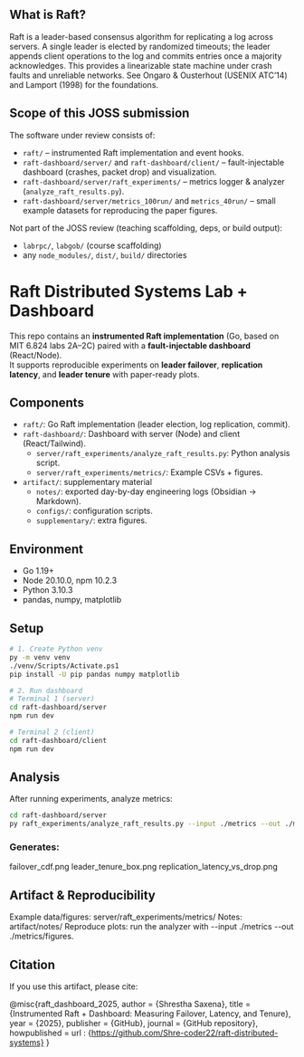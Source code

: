 ## What is Raft?
Raft is a leader-based consensus algorithm for replicating a log across servers. A single leader is elected by randomized timeouts; the leader appends client operations to the log and commits entries once a majority acknowledges. This provides a linearizable state machine under crash faults and unreliable networks. See Ongaro & Ousterhout (USENIX ATC’14) and Lamport (1998) for the foundations.

## Scope of this JOSS submission
The software under review consists of:
- `raft/` – instrumented Raft implementation and event hooks.
- `raft-dashboard/server/` and `raft-dashboard/client/` – fault-injectable dashboard (crashes, packet drop) and visualization.
- `raft-dashboard/server/raft_experiments/` – metrics logger & analyzer (`analyze_raft_results.py`).
- `raft-dashboard/server/metrics_100run/` and `metrics_40run/` – small example datasets for reproducing the paper figures.

Not part of the JOSS review (teaching scaffolding, deps, or build output):
- `labrpc/`, `labgob/` (course scaffolding)
- any `node_modules/`, `dist/`, `build/` directories

# Raft Distributed Systems Lab + Dashboard

This repo contains an **instrumented Raft implementation** (Go, based on MIT 6.824 labs 2A–2C) paired with a **fault-injectable dashboard** (React/Node).  
It supports reproducible experiments on **leader failover**, **replication latency**, and **leader tenure** with paper-ready plots.

## Components
- `raft/`: Go Raft implementation (leader election, log replication, commit).
- `raft-dashboard/`: Dashboard with server (Node) and client (React/Tailwind).
  - `server/raft_experiments/analyze_raft_results.py`: Python analysis script.
  - `server/raft_experiments/metrics/`: Example CSVs + figures.
- `artifact/`: supplementary material
  - `notes/`: exported day-by-day engineering logs (Obsidian → Markdown).
  - `configs/`: configuration scripts.
  - `supplementary/`: extra figures.

## Environment
- Go 1.19+
- Node 20.10.0, npm 10.2.3
- Python 3.10.3
- pandas, numpy, matplotlib

## Setup
```bash
# 1. Create Python venv
py -m venv venv
./venv/Scripts/Activate.ps1
pip install -U pip pandas numpy matplotlib

# 2. Run dashboard
# Terminal 1 (server)
cd raft-dashboard/server
npm run dev

# Terminal 2 (client)
cd raft-dashboard/client
npm run dev
```

## Analysis
After running experiments, analyze metrics:
```bash
cd raft-dashboard/server
py raft_experiments/analyze_raft_results.py --input ./metrics --out ./metrics/figures
```
### Generates:
failover_cdf.png
leader_tenure_box.png
replication_latency_vs_drop.png

## Artifact & Reproducibility
Example data/figures: server/raft_experiments/metrics/
Notes: artifact/notes/
Reproduce plots: run the analyzer with --input ./metrics --out ./metrics/figures.

## Citation
If you use this artifact, please cite:

@misc{raft_dashboard_2025,
  author = {Shrestha Saxena},
  title = {Instrumented Raft + Dashboard: Measuring Failover, Latency, and Tenure},
  year = {2025},
  publisher = {GitHub},
  journal = {GitHub repository},
  howpublished = url : {https://github.com/Shre-coder22/raft-distributed-systems}
}